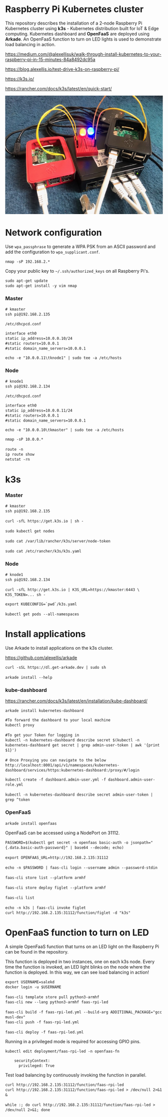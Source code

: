 # Raspberry Pi Kubernetes cluster

This repository describes the installation of a 2-node Raspberry Pi Kubernetes cluster using **k3s** - Kubernetes distribution built for IoT & Edge computing.
Kubernetes dashboard and **OpenFaaS** are deployed using **Arkade**. An OpenFaaS function to turn on LED lights is used to demonstrate load balancing in action.

https://medium.com/@alexellisuk/walk-through-install-kubernetes-to-your-raspberry-pi-in-15-minutes-84a8492dc95a

https://blog.alexellis.io/test-drive-k3s-on-raspberry-pi/

https://k3s.io/

https://rancher.com/docs/k3s/latest/en/quick-start/

![Raspberry Pi k3s cluster](rpi-k3s.jpg)

# Network configuration

Use `wpa_passphrase` to generate a WPA PSK from an ASCII password and add the configuration to `wpa_supplicant.conf`.

```
nmap -sP 192.168.2.*
```

Copy your public key to `~/.ssh/authorized_keys` on all Raspberry Pi's.

```
sudo apt-get update
sudo apt-get install -y vim nmap
```

### Master

```
# kmaster
ssh pi@192.168.2.135
```

`/etc/dhcpcd.conf`

```
interface eth0
static ip_address=10.0.0.10/24
#static routers=10.0.0.1
#static domain_name_servers=10.0.0.1
```

```
echo -e "10.0.0.11\tknode1" | sudo tee -a /etc/hosts
```

### Node

```
# knode1
ssh pi@192.168.2.134
```

`/etc/dhcpcd.conf`

```
interface eth0
static ip_address=10.0.0.11/24
#static routers=10.0.0.1
#static domain_name_servers=10.0.0.1
```

```
echo -e "10.0.0.10\tkmaster" | sudo tee -a /etc/hosts
```

```
nmap -sP 10.0.0.*

route -n
ip route show
netstat -rn
```

# k3s

### Master

```
# kmaster
ssh pi@192.168.2.135

curl -sfL https://get.k3s.io | sh -

sudo kubectl get nodes

sudo cat /var/lib/rancher/k3s/server/node-token

sudo cat /etc/rancher/k3s/k3s.yaml
```

### Node

```
# knode1
ssh pi@192.168.2.134

curl -sfL http://get.k3s.io | K3S_URL=https://kmaster:6443 \
K3S_TOKEN=... sh -
```

```
export KUBECONFIG=`pwd`/k3s.yaml

kubectl get pods --all-namespaces
```

# Install applications

Use Arkade to install applications on the k3s cluster.

https://github.com/alexellis/arkade

```
curl -sSL https://dl.get-arkade.dev | sudo sh

arkade install --help
```

### kube-dashboard

https://rancher.com/docs/k3s/latest/en/installation/kube-dashboard/

```
arkade install kubernetes-dashboard
```

```
#To forward the dashboard to your local machine
kubectl proxy

#To get your Token for logging in
kubectl -n kubernetes-dashboard describe secret $(kubectl -n kubernetes-dashboard get secret | grep admin-user-token | awk '{print $1}')

# Once Proxying you can navigate to the below
http://localhost:8001/api/v1/namespaces/kubernetes-dashboard/services/https:kubernetes-dashboard:/proxy/#/login
```

```
kubectl create -f dashboard.admin-user.yml -f dashboard.admin-user-role.yml

kubectl -n kubernetes-dashboard describe secret admin-user-token | grep ^token
```

### OpenFaaS

```
arkade install openfaas
```

OpenFaaS can be accessed using a NodePort on 31112.

```
PASSWORD=$(kubectl get secret -n openfaas basic-auth -o jsonpath="{.data.basic-auth-password}" | base64 --decode; echo)

export OPENFAAS_URL=http://192.168.2.135:31112

echo -n $PASSWORD | faas-cli login --username admin --password-stdin

faas-cli store list --platform armhf

faas-cli store deploy figlet --platform armhf

faas-cli list

echo -n k3s | faas-cli invoke figlet
curl http://192.168.2.135:31112/function/figlet -d "k3s"
```

# OpenFaaS function to turn on LED

A simple OpenFaaS function that turns on an LED light on the Raspberry Pi can be found in the repository.

This function is deployed in two instances, one on each k3s node.
Every time the function is invoked, an LED light blinks on the node where the function is deployed.
In this way, we can see load balancing in action!

```
export USERNAME=salekd
docker login -u $USERNAME

faas-cli template store pull python3-armhf
faas-cli new --lang python3-armhf faas-rpi-led

faas-cli build -f faas-rpi-led.yml --build-arg ADDITIONAL_PACKAGE="gcc musl-dev"
faas-cli push -f faas-rpi-led.yml

faas-cli deploy -f faas-rpi-led.yml
```

Running in a privileged mode is required for accessing GPIO pins.

```
kubectl edit deployment/faas-rpi-led -n openfaas-fn
```

```
    securityContext:
      privileged: True
```

Test load balancing by continuously invoking the function in parallel.

```
curl http://192.168.2.135:31112/function/faas-rpi-led
curl http://192.168.2.135:31112/function/faas-rpi-led > /dev/null 2>&1 &

while :; do curl http://192.168.2.135:31112/function/faas-rpi-led > /dev/null 2>&1; done
```
